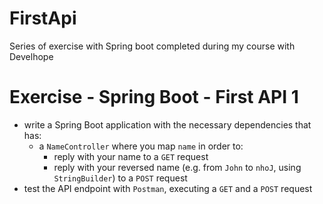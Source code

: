 # FirstApi
Series of exercise with Spring boot completed during my course with Develhope

# Exercise - Spring Boot - First API 1
* write a Spring Boot application with the necessary dependencies that has:
  * a `NameController` where you map `name` in order to:
    * reply with your name to a `GET` request
    * reply with your reversed name (e.g. from `John` to `nhoJ`, using `StringBuilder`) to a `POST` request
* test the API endpoint with `Postman`, executing a `GET` and a `POST` request
